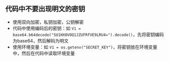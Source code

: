 ## 代码中不要出现明文的密钥

- 使用双向加密，私钥加密，公钥解密
- 代码中使用编码后的密钥：如 `V1 = base64.b64decode("SU1HX0VOQ1JZUFRfVE9LRU4=").decode()`，先将密钥编码为base64，然后解码为明文
- 使用环境变量：如 `V1 = os.getenv("SECRET_KEY")`，将密钥放在环境变量中，然后在代码中读取环境变量

